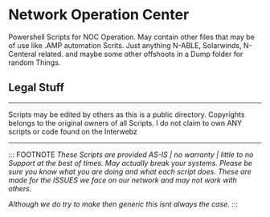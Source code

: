 # Network Operation Center
Powershell Scripts for NOC Operation.
May contain other files that may be of use like .AMP automation Scrits.
Just anything N-ABLE, Solarwinds, N-Centeral related.
and maybe some other offshoots in a Dump folder for random Things.

## Legal Stuff
___
Scripts may be edited by others as this is a public directory.
Copyrights belongs to the original owners of all Scripts.
I do not claim to own ANY scripts or code found on the Interwebz
___


::: FOOTNOTE
*These Scripts are provided AS-IS | no warranty |*
*little to no Support at the best of times.*
*May actually break your systems.*
*Please be sure you know what you are doing and what each script does.*
*These are made for the ISSUES we face on our network and may not work with others.*

*Although we do try to make then generic this isnt always the case.*
:::
